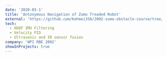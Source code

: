 ```yaml
---
date: '2020-03-1'
title: 'Antonymous Navigation of Zumo Treaded Robot'
external: 'https://github.com/Kohmei358/2002-zumo-obstacle-course/tree/master'
tech:
  - 6DOF IMU Filtering
  - Velocity PID
  - Ultrasonic and IR sensor fusion
company: 'WPI RBE 2002'
showInProjects: true
---
```

